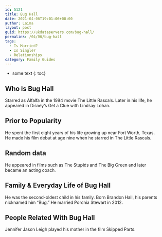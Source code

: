 ```yaml
---
id: 5121
title: Bug Hall
date: 2021-04-06T19:01:06+00:00
author: Laima
layout: post
guid: https://ukdataservers.com/bug-hall/
permalink: /04/06/bug-hall
tags:
  - Is Married?
  - Is Single?
  - Relationships
category: Family Guides
---
```


* some text
{: toc}


## Who is Bug Hall
                  
                  
                  
Starred as Alfalfa in the 1994 movie The Little Rascals. Later in his life, he appeared in Disney&#8217;s Get a Clue with Lindsay Lohan. 
                  
              
            
              
            
                
                
                
## Prior to Popularity
                  
                  
                  
He spent the first eight years of his life growing up near Fort Worth, Texas. He made his film debut at age nine when he starred in The Little Rascals. 
                  
              
            
              
            
                
                
                
## Random data
                  
                  
                  
He appeared in films such as The Stupids and The Big Green and later became an acting coach. 
                  
              
            
              
            
                
                
                
## Family & Everyday Life of Bug Hall
                  
                  
                  
He was the second-oldest child in his family. Born Brandon Hall, his parents nicknamed him &#8220;Bug.&#8221; He married Porchia Stewart in 2012. 
                  
              
            
              
            
                
                
                
## People Related With Bug Hall
                  
                  
                  
Jennifer Jason Leigh played his mother in the film Skipped Parts. 
                  
              
            
              
            
                
              
            
              
              
            
            
              
            
          
          
          